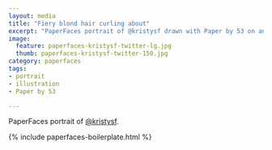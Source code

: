 ```yaml
---
layout: media
title: "Fiery blond hair curling about"
excerpt: "PaperFaces portrait of @kristysf drawn with Paper by 53 on an iPad."
image: 
  feature: paperfaces-kristysf-twitter-lg.jpg
  thumb: paperfaces-kristysf-twitter-150.jpg
category: paperfaces
tags: 
- portrait
- illustration
- Paper by 53

---
```


PaperFaces portrait of [@kristysf](http://twitter.com/kristysf).

{% include paperfaces-boilerplate.html %}